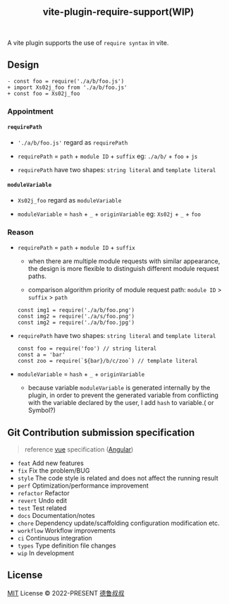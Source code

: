 <br>
<h2 align="center">vite-plugin-require-support(WIP)</h2>
<br>

A vite plugin supports the use of `require syntax` in vite.

## Design

```
- const foo = require('./a/b/foo.js')
+ import Xs02j_foo from './a/b/foo.js'
+ const foo = Xs02j_foo
```

### Appointment

#### `requirePath`

- `'./a/b/foo.js'` regard as `requirePath`

- `requirePath` = `path` + `module ID` + `suffix` eg: `./a/b/` + `foo` + `js`

- `requirePath` have two shapes: `string literal` and `template literal`

#### `moduleVariable`

- `Xs02j_foo` regard as `moduleVariable`

- `moduleVariable` = `hash` + `_` + `originVariable` eg: `Xs02j` + `_` + `foo`

### Reason

- `requirePath` = `path` + `module ID` + `suffix`

  - when there are multiple module requests with similar appearance, the design is more flexible to distinguish different module request paths.

  - comparison algorithm priority of module request path: `module ID` > `suffix` > `path`

  ```
  const img1 = require('./a/b/foo.png')
  const img2 = require('./a/s/foo.png')
  const img2 = require('./a/b/foo.jpg')
  ```

- `requirePath` have two shapes: `string literal` and `template literal`

  ```
  const foo = require('foo') // string literal
  const a = 'bar'
  const zoo = require(`${bar}/b/c/zoo`) // template literal
  ```

- `moduleVariable` = `hash` + `_` + `originVariable`

  - because variable `moduleVariable` is generated internally by the plugin, in order to prevent the generated variable from conflicting with the variable declared by the user, I add `hash` to variable.( or Symbol?)


## Git Contribution submission specification

> reference [vue](https://github.com/vuejs/vue/blob/dev/.github/COMMIT_CONVENTION.md) specification ([Angular](https://github.com/conventional-changelog/conventional-changelog/tree/master/packages/conventional-changelog-angular))

- `feat` Add new features
- `fix` Fix the problem/BUG
- `style` The code style is related and does not affect the running result
- `perf` Optimization/performance improvement
- `refactor` Refactor
- `revert` Undo edit
- `test` Test related
- `docs` Documentation/notes
- `chore` Dependency update/scaffolding configuration modification etc.
- `workflow` Workflow improvements
- `ci` Continuous integration
- `types` Type definition file changes
- `wip` In development

## License

[MIT](./LICENSE) License &copy; 2022-PRESENT [德鲁叔叔](https://github.com/chenjiezi)
